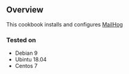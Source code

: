 ## Overview

This cookbook installs and configures [MailHog](https://github.com/mailhog/MailHog)

### Tested on

* Debian 9
* Ubintu 18.04
* Centos 7
